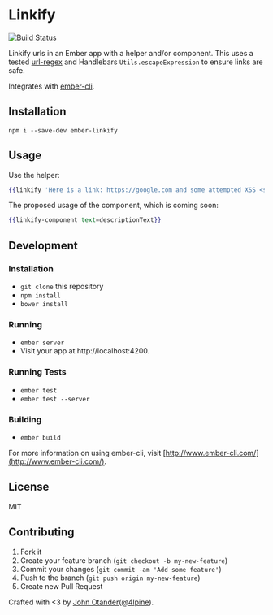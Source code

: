 # Linkify

[![Build Status](https://travis-ci.org/johnotander/ember-linkify.svg?branch=master)](https://travis-ci.org/johnotander/ember-linkify)

Linkify urls in an Ember app with a helper and/or component. This uses a tested
[url-regex](https://github.com/kevva/url-regex) and Handlebars `Utils.escapeExpression`
to ensure links are safe.

Integrates with [ember-cli](http://ember-cli.com).

## Installation

```
npm i --save-dev ember-linkify
```

## Usage

Use the helper:

```hbs
{{linkify 'Here is a link: https://google.com and some attempted XSS <script>alert("xss!");</script>'}}
```

The proposed usage of the component, which is coming soon:

```hbs
{{linkify-component text=descriptionText}}
```

## Development

### Installation

* `git clone` this repository
* `npm install`
* `bower install`

### Running

* `ember server`
* Visit your app at http://localhost:4200.

### Running Tests

* `ember test`
* `ember test --server`

### Building

* `ember build`

For more information on using ember-cli, visit [http://www.ember-cli.com/](http://www.ember-cli.com/).

## License

MIT

## Contributing

1. Fork it
2. Create your feature branch (`git checkout -b my-new-feature`)
3. Commit your changes (`git commit -am 'Add some feature'`)
4. Push to the branch (`git push origin my-new-feature`)
5. Create new Pull Request

Crafted with <3 by [John Otander](http://johnotander.com)([@4lpine](https://twitter.com/4lpine)).
